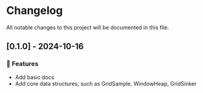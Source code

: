 # Changelog

All notable changes to this project will be documented in this file.

## [0.1.0] - 2024-10-16

### 🚀 Features

- Add basic docs
- Add core data structures, such as GridSample, WindowHeap, GridSinker

<!-- generated by git-cliff -->
